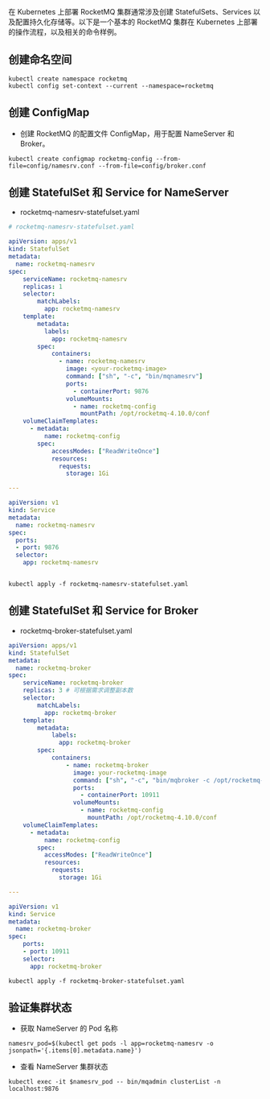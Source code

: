 在 Kubernetes 上部署 RocketMQ 集群通常涉及创建 StatefulSets、Services 以及配置持久化存储等。以下是一个基本的 RocketMQ 集群在 Kubernetes 上部署的操作流程，以及相关的命令样例。

创建命名空间
-
```shell
kubectl create namespace rocketmq
kubectl config set-context --current --namespace=rocketmq
```

创建 ConfigMap
-
- 创建 RocketMQ 的配置文件 ConfigMap，用于配置 NameServer 和 Broker。
```shell
kubectl create configmap rocketmq-config --from-file=config/namesrv.conf --from-file=config/broker.conf
```

创建 StatefulSet 和 Service for NameServer
-
- rocketmq-namesrv-statefulset.yaml

```yaml
# rocketmq-namesrv-statefulset.yaml

apiVersion: apps/v1
kind: StatefulSet
metadata:
  name: rocketmq-namesrv
spec:
    serviceName: rocketmq-namesrv
    replicas: 1
    selector:
        matchLabels:
          app: rocketmq-namesrv
    template:
        metadata:
          labels:
            app: rocketmq-namesrv
        spec:
            containers:
              - name: rocketmq-namesrv
                image: <your-rocketmq-image>
                command: ["sh", "-c", "bin/mqnamesrv"]
                ports:
                  - containerPort: 9876
                volumeMounts:
                  - name: rocketmq-config
                    mountPath: /opt/rocketmq-4.10.0/conf
    volumeClaimTemplates:
      - metadata:
          name: rocketmq-config
        spec:
            accessModes: ["ReadWriteOnce"]
            resources:
              requests:
                storage: 1Gi

---

apiVersion: v1
kind: Service
metadata:
  name: rocketmq-namesrv
spec:
  ports:
  - port: 9876
  selector:
    app: rocketmq-namesrv



```

```shell
kubectl apply -f rocketmq-namesrv-statefulset.yaml
```

创建 StatefulSet 和 Service for Broker
-
- rocketmq-broker-statefulset.yaml

```yaml
apiVersion: apps/v1
kind: StatefulSet
metadata:
  name: rocketmq-broker
spec:
    serviceName: rocketmq-broker
    replicas: 3 # 可根据需求调整副本数
    selector:
        matchLabels:
          app: rocketmq-broker
    template:
        metadata:
            labels:
              app: rocketmq-broker
        spec:
            containers:
                - name: rocketmq-broker
                  image: your-rocketmq-image
                  command: ["sh", "-c", "bin/mqbroker -c /opt/rocketmq-4.10.0/conf/broker.conf"]
                  ports:
                    - containerPort: 10911
                  volumeMounts:
                    - name: rocketmq-config
                      mountPath: /opt/rocketmq-4.10.0/conf
    volumeClaimTemplates:
      - metadata:
          name: rocketmq-config
        spec:
          accessModes: ["ReadWriteOnce"]
          resources:
            requests:
              storage: 1Gi

---

apiVersion: v1
kind: Service
metadata:
  name: rocketmq-broker
spec:
    ports:
    - port: 10911
    selector:
      app: rocketmq-broker
```

```shell
kubectl apply -f rocketmq-broker-statefulset.yaml
```

验证集群状态
- 
- 获取 NameServer 的 Pod 名称
```shell
namesrv_pod=$(kubectl get pods -l app=rocketmq-namesrv -o jsonpath='{.items[0].metadata.name}')
```

-  查看 NameServer 集群状态
```shell
kubectl exec -it $namesrv_pod -- bin/mqadmin clusterList -n localhost:9876
```
